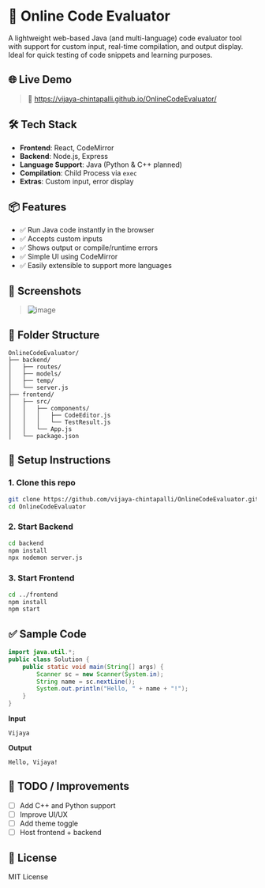 # 🚀 Online Code Evaluator

A lightweight web-based Java (and multi-language) code evaluator tool with support for custom input, real-time compilation, and output display. Ideal for quick testing of code snippets and learning purposes.

## 🌐 Live Demo
> 🔗   https://vijaya-chintapalli.github.io/OnlineCodeEvaluator/

## 🛠️ Tech Stack

- **Frontend**: React, CodeMirror  
- **Backend**: Node.js, Express  
- **Language Support**: Java (Python & C++ planned)  
- **Compilation**: Child Process via `exec`  
- **Extras**: Custom input, error display  

## 📦 Features

- ✅ Run Java code instantly in the browser  
- ✅ Accepts custom inputs  
- ✅ Shows output or compile/runtime errors  
- ✅ Simple UI using CodeMirror  
- ✅ Easily extensible to support more languages  

## 📸 Screenshots

> ![image](https://github.com/user-attachments/assets/4b579a09-27f3-4992-9b9e-0f0f3c5d3fe3)


## 📁 Folder Structure

```
OnlineCodeEvaluator/
├── backend/
│   ├── routes/
│   ├── models/
│   ├── temp/
│   └── server.js
├── frontend/
│   ├── src/
│   │   ├── components/
│   │   │   ├── CodeEditor.js
│   │   │   └── TestResult.js
│   │   └── App.js
│   └── package.json
```

## 🔧 Setup Instructions

### 1. Clone this repo
```bash
git clone https://github.com/vijaya-chintapalli/OnlineCodeEvaluator.git
cd OnlineCodeEvaluator
```

### 2. Start Backend
```bash
cd backend
npm install
npx nodemon server.js
```

### 3. Start Frontend
```bash
cd ../frontend
npm install
npm start
```

## ✅ Sample Code

```java
import java.util.*;
public class Solution {
    public static void main(String[] args) {
        Scanner sc = new Scanner(System.in);
        String name = sc.nextLine();
        System.out.println("Hello, " + name + "!");
    }
}
```

**Input**
```
Vijaya
```

**Output**
```
Hello, Vijaya!
```

## 📌 TODO / Improvements
- [ ] Add C++ and Python support
- [ ] Improve UI/UX
- [ ] Add theme toggle
- [ ] Host frontend + backend

## 📄 License
MIT License
